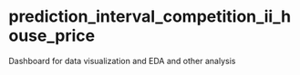 # prediction_interval_competition_ii_house_price
Dashboard for data visualization and EDA and other analysis
